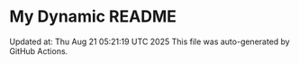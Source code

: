 # My Dynamic README
Updated at: Thu Aug 21 05:21:19 UTC 2025
This file was auto-generated by GitHub Actions.
